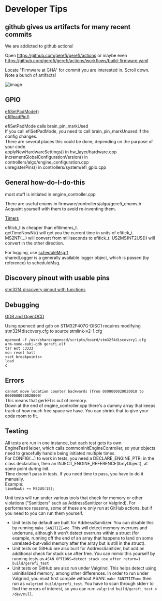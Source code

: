 # Developer Tips

## github gives us artifacts for many recent commits

We are addicted to github actions!

Open https://github.com/gerefi/gerefi/actions or maybe even https://github.com/gerefi/gerefi/actions/workflows/build-firmware.yaml

Locate "Firmware at GHA" for commit you are interested in. Scroll down. Note a bunch of artifacts!

![image](https://github.com/gerefi/gerefi/assets/48498823/d02845c0-bfb2-41b3-9d3e-809ac14aa1b6)

## GPIO

[efiSetPadMode()](https://gerefi.com/docs/html/io__pins_8cpp.html#a4bd76c1e23f3126d720239707dbcbaaf)  
[efiReadPin()](https://gerefi.com/docs/html/io__pins_8cpp.html#a6df3ebf4716cb8e2a42f45f6fa7e3afe)

efiSetPadMode calls brain_pin_markUsed  
If you call efiSetPadMode, you need to call brain_pin_markUnused if the config changes.  
There are several places this could be done, depending on the purpose of your code.  
applyNewHardwareSettings() in hw_layer/hardware.cpp  
incrementGlobalConfigurationVersion() in controllers/algo/engine_configuration.cpp  
unregisterPins() in controllers/system/efi_gpio.cpp

## General how-do-I-do-this

most stuff is initiated in engine_controller.cpp

There are useful enums in firmware/controllers/algo/gerefi_enums.h  
Acquaint yourself with them to avoid re-inventing them.

[Timers](https://gerefi.com/docs/html/#sec_timers)

efitick_t is cheaper than efitimems_t.  
getTimeNowNt() will get you the current time in units of efitick_t.  
MS2NT(...) will convert from milliseconds to efitick_t.
US2MS(NT2US()) will convert in the other direction.

For logging, use [scheduleMsg()](https://gerefi.com/docs/html/loggingcentral_8h.html#a0da1724993b78c84530d681d254b59a2)  
sharedLogger is a generally available logger object, which is passed (by reference) to scheduleMsg.

## Discovery pinout with usable pins

[stm32f4 discovery pinout with functions](https://docs.google.com/spreadsheets/d/1pnU3Migcc7JEezvpVt3TcVCbuE5dIXXwrYFGZI97GNM/edit#gid=0)

## Debugging

[GDB and OpenOCD](http://www.openocd.org/doc/html/GDB-and-OpenOCD.html)

Using openocd and gdb on STM32F407G-DISC1 requires modifying stm32f4discovery.cfg to source stmlink-v2-1.cfg

```shell
openocd -f /usr/share/openocd/scripts/board/stm32f4discovery1.cfg
arm-none-eabi-gdb gerefi.elf
tar ext :3333
mon reset halt
<set breakpoints>
load
c
```

## Errors

`cannot move location counter backwards (from 0000000020020018 to 0000000020020000)`  
This means that gerEFI is out of memory.  
Down at the end of engine_controller.cpp there's a dummy array that keeps track of how much free space we have. You can shrink that to give your code room to fit.

## Testing

All tests are run in one instance, but each test gets its own EngineTestHelper, which calls commonInitEngineController, so your objects need to gracefully handle being initiated multiple times.  
For CONFIG(...) to work in tests, you need a DECLARE_ENGINE_PTR; in the class declaration, then an INJECT_ENGINE_REFERENCE(&myObject), at some point during init.  
Time doesn't pass in tests. If you need time to pass, you have to do it manually.  
Example:  
`timeNowUs += MS2US(15);`

Unit tests will run under various tools that check for memory or other violations ("Sanitizers" such as AddressSanitizer or Valgrind).  For performance reasons, some of these are only run at GitHub actions, but if you need to you can run them yourself.

* Unit tests by default are built for AddressSanitizer.  You can disable this by running `make SANITIZE=no`.  This will detect memory overruns and underruns, although it won't detect overruns within a struct (for example, running off the end of an array that happens to land on some unrelated-but-valid memory after the array but is still in the struct).
* Unit tests on GitHub are also built for AddressSanitizer, but add an additional check for stack use after free.  You can mimic this yourself by running tests as `ASAN_OPTIONS=detect_stack_use_after_return=1 build/gerefi_test`
* Unit tests on GitHub are also run under Valgrind.  This helps detect using uninitialized memory, among other differences.  In order to run under Valgrind, you must first compile without ASAN: `make SANITIZE=no` then run as `valgrind build/gerefi_test`.  You have to scan through stderr to find the errors of interest, so you can run: `valgrind build/gerefi_test > /dev/null`.

